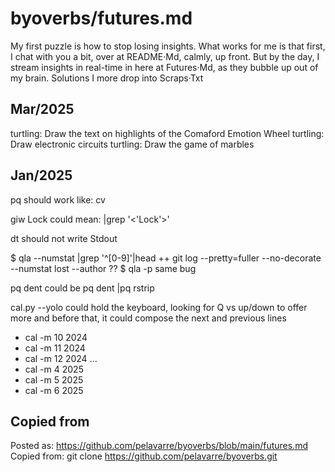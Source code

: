 # byoverbs/futures.md

My first puzzle is how to stop losing insights.
What works for me is that first, I chat with you a bit, over at README·Md, calmly, up front.
But by the day, I stream insights in real-time in here at Futures·Md, as they bubble up out of my brain.
Solutions I more drop into Scraps·Txt

## Mar/2025

turtling: Draw the text on highlights of the Comaford Emotion Wheel
turtling: Draw electronic circuits
turtling: Draw the game of marbles

## Jan/2025

pq
should work like:  cv

giw Lock
could mean:  |grep '\<'Lock'\>'

dt
should not write Stdout

$ qla --numstat |grep '^[0-9]'|head
++ git log --pretty=fuller --no-decorate --numstat
lost --author ??
$ qla -p
same bug

pq dent
could be pq dent |pq rstrip

cal.py --yolo
could hold the keyboard, looking for Q vs up/down to offer more
and before that, it could compose the next and previous lines
+ cal -m 10 2024
+ cal -m 11 2024
+ cal -m 12 2024
...
+ cal -m 4 2025
+ cal -m 5 2025
+ cal -m 6 2025


## Copied from

Posted as:  https://github.com/pelavarre/byoverbs/blob/main/futures.md<br>
Copied from:  git clone https://github.com/pelavarre/byoverbs.git<br>

